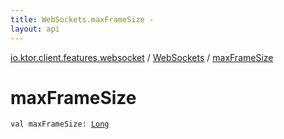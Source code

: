 ```yaml
---
title: WebSockets.maxFrameSize - 
layout: api
---
```


<div class='api-docs-breadcrumbs'><a href="../index.html">io.ktor.client.features.websocket</a> / <a href="index.html">WebSockets</a> / <a href="./max-frame-size.html">maxFrameSize</a></div>

# maxFrameSize

<div class="signature"><code><span class="keyword">val </span><span class="identifier">maxFrameSize</span><span class="symbol">: </span><a href="https://kotlinlang.org/api/latest/jvm/stdlib/kotlin/-long/index.html"><span class="identifier">Long</span></a></code></div>
